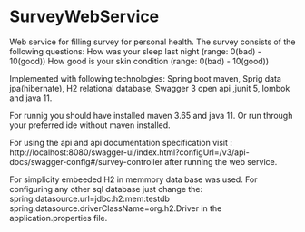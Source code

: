 # SurveyWebService
Web service for filling survey for personal health.
	The survey consists of the following questions:
	How was your sleep last night (range: 0(bad) - 10(good))
	How good is your skin condition (range: 0(bad) - 10(good))

Implemented with following technologies: Spring boot maven, Sprig data jpa(hibernate), H2 relational database, Swagger 3 open api ,junit 5, lombok and java 11.

For runnig you should have installed maven 3.65 and java 11. Or run through your preferred ide without maven installed.

For using the api and api documentation specification visit : http://localhost:8080/swagger-ui/index.html?configUrl=/v3/api-docs/swagger-config#/survey-controller
after running the web service.

For simplicity embeeded H2 in memmory data base was used. For configuring any other sql database just change the:
spring.datasource.url=jdbc:h2:mem:testdb
spring.datasource.driverClassName=org.h2.Driver 
in the application.properties file.
